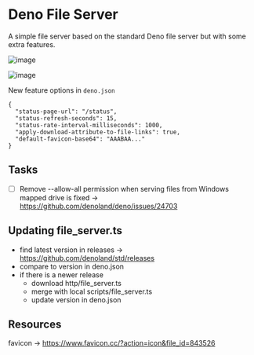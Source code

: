# Deno File Server
A simple file server based on the standard Deno file server but with some extra features.

![image](https://github.com/user-attachments/assets/9f677624-034d-4d31-a596-8e715eb864bd)

![image](https://github.com/user-attachments/assets/81ec37f9-4aea-4299-9e6e-87e11bc38695)

New feature options in `deno.json`
```
{
  "status-page-url": "/status",
  "status-refresh-seconds": 15,
  "status-rate-interval-milliseconds": 1000,
  "apply-download-attribute-to-file-links": true,
  "default-favicon-base64": "AAABAA..."
}
```

## Tasks

-[ ] Remove --allow-all permission when serving files from Windows mapped drive is fixed -> https://github.com/denoland/deno/issues/24703 

## Updating file_server.ts

* find latest version in releases -> https://github.com/denoland/std/releases
* compare to version in deno.json
* if there is a newer release
    * download http/file_server.ts
    * merge with local scripts/file_server.ts
    * update version in deno.json

## Resources

favicon -> https://www.favicon.cc/?action=icon&file_id=843526
